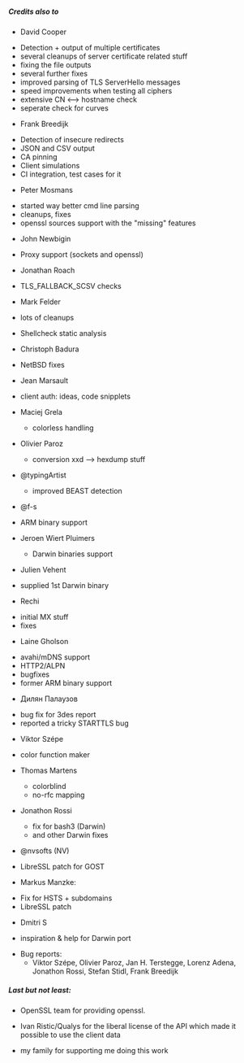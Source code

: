
##### Credits also to

* David Cooper
 - Detection + output of multiple certificates
 - several cleanups of server certificate related stuff
 - fixing the file outputs
 - several further fixes
 - improved parsing of TLS ServerHello messages
 - speed improvements when testing all ciphers
 - extensive CN <--> hostname check
 - seperate check for curves

* Frank Breedijk
 - Detection of insecure redirects
 - JSON and CSV output
 - CA pinning
 - Client simulations
 - CI integration, test cases for it

* Peter Mosmans
 - started way better cmd line parsing
 - cleanups, fixes
 - openssl sources support with the "missing" features

* John Newbigin
 - Proxy support (sockets and openssl)

* Jonathan Roach
 - TLS_FALLBACK_SCSV checks

* Mark Felder
 - lots of cleanups
 - Shellcheck static analysis

- Christoph Badura
 - NetBSD fixes

* Jean Marsault
 - client auth: ideas, code snipplets

* Maciej Grela
  - colorless handling

* Olivier Paroz
  - conversion xxd --> hexdump stuff

* @typingArtist
  - improved BEAST detection

* @f-s
 - ARM binary support

* Jeroen Wiert Pluimers
  - Darwin binaries support

* Julien Vehent
 - supplied 1st Darwin binary

* Rechi
 - initial MX stuff
 - fixes

* Laine Gholson
 - avahi/mDNS support
 - HTTP2/ALPN
 - bugfixes
 - former ARM binary support
* Дилян Палаузов
 - bug fix for 3des report
 - reported a tricky STARTTLS bug

* Viktor Szépe
 - color function maker

* Thomas Martens
  - colorblind
  - no-rfc mapping

* Jonathon Rossi
  - fix for bash3 (Darwin)
  - and other Darwin fixes

* @nvsofts (NV)
 - LibreSSL patch for GOST

* Markus Manzke:
 - Fix for HSTS + subdomains
 - LibreSSL patch

* Dmitri S
 - inspiration & help for Darwin port

* Bug reports:
  - Viktor Szépe, Olivier Paroz, Jan H. Terstegge, Lorenz Adena, Jonathon Rossi, Stefan Stidl, Frank Breedijk

##### Last but not least:

* OpenSSL team for providing openssl.

* Ivan Ristic/Qualys for the liberal license of the API which made it possible to use the client data

* my family for supporting me doing this work

